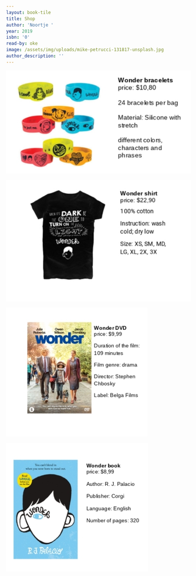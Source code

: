 ```yaml
---
layout: book-tile
title: Shop
author: 'Noortje '
year: 2019
isbn: '0'
read-by: oke
image: /assets/img/uploads/mike-petrucci-131817-unsplash.jpg
author_description: ''
---
```

![](/assets/img/uploads/img-1560343871629.png)

![](/assets/img/uploads/img-1560343985614.png)

![](/assets/img/uploads/img-1560344074446.png)

![](/assets/img/uploads/img-1560344166349.png)
